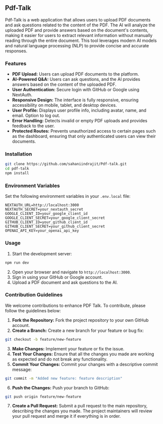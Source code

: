 ## Pdf-Talk

Pdf-Talk is a web application that allows users to upload PDF documents and ask questions related to the content of the PDF. The AI will analyze the uploaded PDF and provide answers based on the document's contents, making it easier for users to extract relevant information without manually reading through the entire document. This tool leverages modern AI models and natural language processing (NLP) to provide concise and accurate responses.

### Features

- **PDF Upload:** Users can upload PDF documents to the platform.
- **AI-Powered Q&A:** Users can ask questions, and the AI provides answers based on the content of the uploaded PDF.
- **User Authentication:** Secure login with GitHub or Google using NextAuth.
- **Responsive Design:** The interface is fully responsive, ensuring accessibility on mobile, tablet, and desktop devices.
- **User Profile:** Displays user profile info, including avatar, name, and email. Option to log out.
- **Error Handling:** Detects invalid or empty PDF uploads and provides feedback to the user.
- **Protected Routes:** Prevents unauthorized access to certain pages such as the dashboard, ensuring that only authenticated users can view their documents.

### Installation

```bash
git clone https://github.com/sahaniindrajit/Pdf-talk.git
cd pdf-talk
npm install
```

### Environment Variables

Set the following environment variables in your `.env.local` file:

```
NEXTAUTH_URL=http://localhost:3000
NEXTAUTH_SECRET=your_nextauth_secret
GOOGLE_CLIENT_ID=your_google_client_id
GOOGLE_CLIENT_SECRET=your_google_client_secret
GITHUB_CLIENT_ID=your_github_client_id
GITHUB_CLIENT_SECRET=your_github_client_secret
OPENAI_API_KEY=your_openai_api_key
```

### Usage

1. Start the development server:

```bash
npm run dev
```

2. Open your browser and navigate to `http://localhost:3000`.
3. Sign in using your GitHub or Google account.
4. Upload a PDF document and ask questions to the AI.

### Contribution Guidelines

We welcome contributions to enhance PDF Talk. To contribute, please follow the guidelines below:

1. **Fork the Repository:** Fork the project repository to your own GitHub account.
2. **Create a Branch:** Create a new branch for your feature or bug fix:

```bash
git checkout -b feature/new-feature
```

3. **Make Changes:** Implement your feature or fix the issue.
4. **Test Your Changes:** Ensure that all the changes you made are working as expected and do not break any functionality.
5. **Commit Your Changes:** Commit your changes with a descriptive commit message:

```bash
git commit -m "Added new feature: feature description"
```

6. **Push the Changes:** Push your branch to GitHub:

```bash
git push origin feature/new-feature
```

7. **Create a Pull Request:** Submit a pull request to the main repository, describing the changes you made. The project maintainers will review your pull request and merge it if everything is in order.
